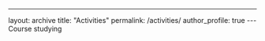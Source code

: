 ---
layout: archive
title: "Activities"
permalink: /activities/
author_profile: true
--- Course studying <br>
 

